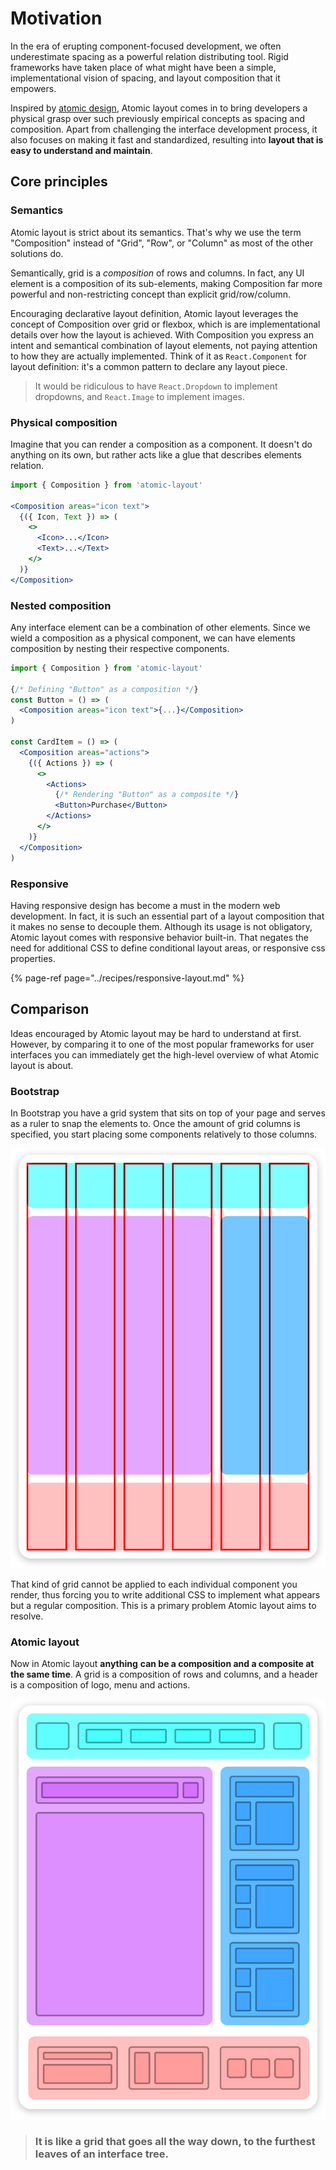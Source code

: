 # Motivation

In the era of erupting component-focused development, we often underestimate spacing as a powerful relation distributing tool. Rigid frameworks have taken place of what might have been a simple, implementational vision of spacing, and layout composition that it empowers.

Inspired by [atomic design](http://bradfrost.com/blog/post/atomic-web-design), Atomic layout comes in to bring developers a physical grasp over such previously empirical concepts as spacing and composition. Apart from challenging the interface development process, it also focuses on making it fast and standardized, resulting into **layout that is easy to understand and maintain**.

## Core principles

### Semantics

Atomic layout is strict about its semantics. That's why we use the term "Composition" instead of "Grid", "Row", or "Column" as most of the other solutions do.

Semantically, grid is a _composition_ of rows and columns. In fact, any UI element is a composition of its sub-elements, making Composition far more powerful and non-restricting concept than explicit grid/row/column.

Encouraging declarative layout definition, Atomic layout leverages the concept of Composition over grid or flexbox, which is are implementational details over how the layout is achieved. With Composition you express an intent and semantical combination of layout elements, not paying attention to how they are actually implemented. Think of it as `React.Component` for layout definition: it's a common pattern to declare any layout piece.

> It would be ridiculous to have `React.Dropdown` to implement dropdowns, and `React.Image` to implement images.

### Physical composition

Imagine that you can render a composition as a component. It doesn't do anything on its own, but rather acts like a glue that describes elements relation.

```jsx
import { Composition } from 'atomic-layout'

<Composition areas="icon text">
  {({ Icon, Text }) => (
    <>
      <Icon>...</Icon>
      <Text>...</Text>
    </>
  )}
</Composition>
```

### Nested composition

Any interface element can be a combination of other elements. Since we wield a composition as a physical component, we can have elements composition by nesting their respective components.

```jsx
import { Composition } from 'atomic-layout'

{/* Defining "Button" as a composition */}
const Button = () => (
  <Composition areas="icon text">{...}</Composition>
)

const CardItem = () => (
  <Composition areas="actions">
    {({ Actions }) => (
      <>
        <Actions>
          {/* Rendering "Button" as a composite */}
          <Button>Purchase</Button>
        </Actions>
      </>
    )}
  </Composition>
)
```

### Responsive

Having responsive design has become a must in the modern web development. In fact, it is such an essential part of a layout composition that it makes no sense to decouple them. Although its usage is not obligatory, Atomic layout comes with responsive behavior built-in. That negates the need for additional CSS to define conditional layout areas, or responsive css properties.

{% page-ref page="../recipes/responsive-layout.md" %}

## Comparison

Ideas encouraged by Atomic layout may be hard to understand at first. However, by comparing it to one of the most popular frameworks for user interfaces you can immediately get the high-level overview of what Atomic layout is about.

### Bootstrap

In Bootstrap you have a grid system that sits on top of your page and serves as a ruler to snap the elements to. Once the amount of grid columns is specified, you start placing some components relatively to those columns.

![Bootstrap grid visualization](../.gitbook/assets/bootstrap-grid%20%283%29.png)

That kind of grid cannot be applied to each individual component you render, thus forcing you to write additional CSS to implement what appears but a regular composition. This is a primary problem Atomic layout aims to resolve.

### Atomic layout

Now in Atomic layout **anything** **can be a composition and a composite at the same time**. A grid is a composition of rows and columns, and a header is a composition of logo, menu and actions.

![Atomic layout visualization](../.gitbook/assets/atomic-layout%20%282%29.png)

> ### **It is like a grid that goes all the way down, to the furthest leaves of an interface tree.**

